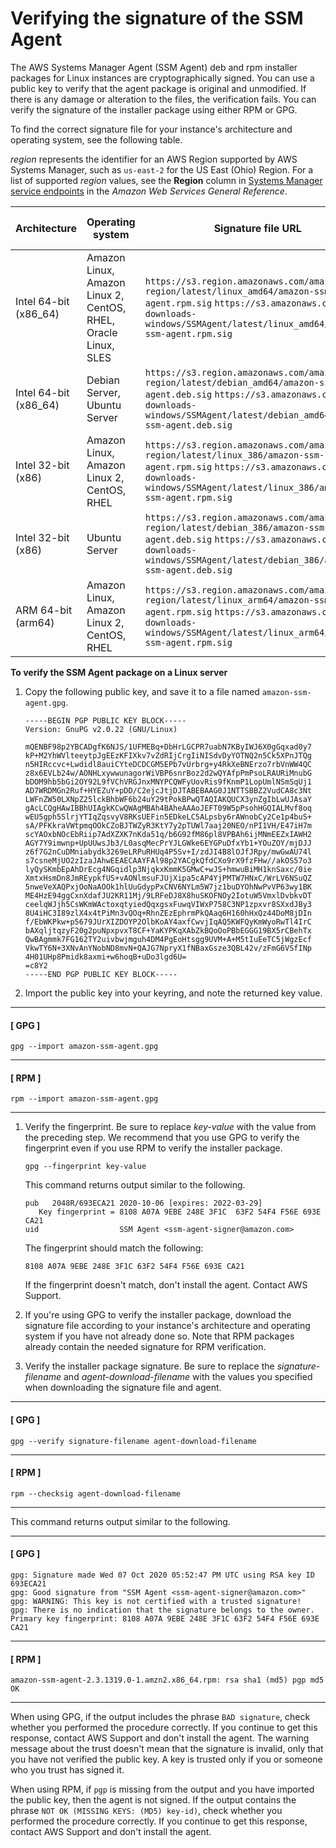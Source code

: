# Verifying the signature of the SSM Agent<a name="verify-agent-signature"></a>

The AWS Systems Manager Agent \(SSM Agent\) deb and rpm installer packages for Linux instances are cryptographically signed\. You can use a public key to verify that the agent package is original and unmodified\. If there is any damage or alteration to the files, the verification fails\. You can verify the signature of the installer package using either RPM or GPG\.

To find the correct signature file for your instance's architecture and operating system, see the following table\.

*region* represents the identifier for an AWS Region supported by AWS Systems Manager, such as `us-east-2` for the US East \(Ohio\) Region\. For a list of supported *region* values, see the **Region** column in [Systems Manager service endpoints](https://docs.aws.amazon.com/general/latest/gr/ssm.html#ssm_region) in the *Amazon Web Services General Reference*\.


| Architecture | Operating system | Signature file URL | Agent download file name | 
| --- | --- | --- | --- | 
| Intel 64\-bit \(x86\_64\) |  Amazon Linux, Amazon Linux 2, CentOS, RHEL, Oracle Linux, SLES  |  `https://s3.region.amazonaws.com/amazon-ssm-region/latest/linux_amd64/amazon-ssm-agent.rpm.sig` `https://s3.amazonaws.com/ec2-downloads-windows/SSMAgent/latest/linux_amd64/amazon-ssm-agent.rpm.sig`  |  `amazon-ssm-agent.rpm`  | 
| Intel 64\-bit \(x86\_64\) |  Debian Server, Ubuntu Server  |  `https://s3.region.amazonaws.com/amazon-ssm-region/latest/debian_amd64/amazon-ssm-agent.deb.sig` `https://s3.amazonaws.com/ec2-downloads-windows/SSMAgent/latest/debian_amd64/amazon-ssm-agent.deb.sig`  | amazon\-ssm\-agent\.deb | 
| Intel 32\-bit \(x86\) |  Amazon Linux, Amazon Linux 2, CentOS, RHEL  |  `https://s3.region.amazonaws.com/amazon-ssm-region/latest/linux_386/amazon-ssm-agent.rpm.sig` `https://s3.amazonaws.com/ec2-downloads-windows/SSMAgent/latest/linux_386/amazon-ssm-agent.rpm.sig`  |  `amazon-ssm-agent.rpm`  | 
| Intel 32\-bit \(x86\) |  Ubuntu Server  |  `https://s3.region.amazonaws.com/amazon-ssm-region/latest/debian_386/amazon-ssm-agent.deb.sig` `https://s3.amazonaws.com/ec2-downloads-windows/SSMAgent/latest/debian_386/amazon-ssm-agent.deb.sig`  |  `amazon-ssm-agent.deb`  | 
| ARM 64\-bit \(arm64\) |  Amazon Linux, Amazon Linux 2, CentOS, RHEL  |  `https://s3.region.amazonaws.com/amazon-ssm-region/latest/linux_arm64/amazon-ssm-agent.rpm.sig` `https://s3.amazonaws.com/ec2-downloads-windows/SSMAgent/latest/linux_arm64/amazon-ssm-agent.rpm.sig`  | amazon\-ssm\-agent\.rpm | 

**To verify the SSM Agent package on a Linux server**

1. Copy the following public key, and save it to a file named `amazon-ssm-agent.gpg`\.

   ```
   -----BEGIN PGP PUBLIC KEY BLOCK-----
   Version: GnuPG v2.0.22 (GNU/Linux)
   
   mQENBF98p2YBCADgfK6NJS/1UFMEBq+DbHrLGCPR7uabN7KByIWJ6X0gGqxad0y7
   kP+M2YhWVlteeytpJgEEzKFIXkv7vZdRIjCrgIiNISdvDyYOTNQ2n5Ck5XPnJTQg
   n5HIRccvc+Lwdidl8auiCYteDCDCGM5EPb7vUrbrg+y4RkXeBNErzo7rbVnWW4QC
   z8x6EVLb24w/AONHLxywwunagorWiVBP6snrBoz2d2wQYAfpPmPsoLRAURiMnubG
   bDOM9hb5bGi2OY92L9fVChVRGJnxMNYPCQWFyUovRis9fKnmP1LopUmlNSmSqUj1
   AD7WRDMGn2Ruf+HYEZuY+pDD/C2ejcJtjDJTABEBAAG0J1NTTSBBZ2VudCA8c3Nt
   LWFnZW50LXNpZ25lckBhbWF6b24uY29tPokBPwQTAQIAKQUCX3ynZgIbLwUJAsaY
   gAcLCQgHAwIBBhUIAgkKCwQWAgMBAh4BAheAAAoJEFT09W5pPsohHGQIALMvf8oq
   wEU5gph5SlrjYTIqZqsvyV8RKsUEFin5EDkeLC5ALpsby6rAWnobCy2Ce1p4buS+
   sA/PFKkraVWtpmqOOkCZoBJTWZyR3KtY7y2pTUWl7aaj20NEO/nPI1VH/E47iH7m
   scYAOxbNOcEbRiip7AdXZXK7nKda51q/b6G92fM86pl8VPBAh6ijMNmEEZxIAWH2
   AGY7Y9imwnp+UpUUwsJb3/L0asqMecPrYJLGWke6EYGPuDfxYb1+YOuZOY/mjDJJ
   z6f7G2nCuDMniabydk3269eLRPuRHUq4P5Sv+I/zdJI4B8lOJfJRpy/mwGwAU74l
   s7csneMjUO2zIzaJAhwEEAECAAYFAl98p2YACgkQfdCXo9rX9fzFHw//akOS57o3
   lyQySKmbEpAhDrEcg4NGqidlp3NjqkxKmmK5GMwC+wJS+hmwuBiMH1knSaxc/0ie
   XmtxHsmDn8JmREypkfUS+vAONlmsuFJUjXipa5cAP4YjPMTW7HNxC/WrLV6NSuQZ
   5nweVeXAQPxjOoNaAOOk1hlUuGdypPxCNV6NYLm5W7jz1buDYOhNwPvVP63wy1BK
   ME4HzE94ggCxnXdafJU2KR11Mj/9LRFeDJ8X8huSKOFNOy2IotuW5VmxlDvbkvDT
   ceelqWJjh5CsWKmWActoxqtyiedQqxgsxFuwqVIWxP758C3NP1zpxvr8SXxdJBy3
   8U4iHC3I89zlX4x4tPiMn3vQOq+RhnZEzEphrmPkQAaq6H160hHxQz44DoM8jDIn
   f/EbWKPkw+p5679JUrXIZDOYP2OlbKoAY4axfCwvjIqAQ5KWFQyKmWyoRwTl4IrC
   bAXqljtqzyF20g2puNpxpvxT8CF+YaKYPKqXAbZkBQoOoPBbEGGG19BX5rCBehTx
   QwBAgmmk7FG162TY2uivbwjmguh4DM4PgEoHtsgg9UVM+A+M5tIuEeTC5jWgzEcf
   VkwTY6N+3XNvAnYNobND8mvN+QAJG7NpryX1fNBaxGsze3QBL42v/zFmG6VSfINp
   4H01UHp8Pmidk8axmi+w6hoqB+uDo3lgd6U=
   =c8Y2
   -----END PGP PUBLIC KEY BLOCK-----
   ```

1. Import the public key into your keyring, and note the returned key value\.

------
#### [ GPG ]

   ```
   gpg --import amazon-ssm-agent.gpg
   ```

------
#### [ RPM ]

   ```
   rpm --import amazon-ssm-agent.gpg
   ```

------

1. Verify the fingerprint\. Be sure to replace *key\-value* with the value from the preceding step\. We recommend that you use GPG to verify the fingerprint even if you use RPM to verify the installer package\.

   ```
   gpg --fingerprint key-value
   ```

   This command returns output similar to the following\.

   ```
   pub   2048R/693ECA21 2020-10-06 [expires: 2022-03-29]
      Key fingerprint = 8108 A07A 9EBE 248E 3F1C  63F2 54F4 F56E 693E CA21
   uid                  SSM Agent <ssm-agent-signer@amazon.com>
   ```

   The fingerprint should match the following:

   `8108 A07A 9EBE 248E 3F1C 63F2 54F4 F56E 693E CA21`

   If the fingerprint doesn't match, don't install the agent\. Contact AWS Support\.

1. If you're using GPG to verify the installer package, download the signature file according to your instance's architecture and operating system if you have not already done so\. Note that RPM packages already contain the needed signature for RPM verification\.

1. Verify the installer package signature\. Be sure to replace the *signature\-filename* and *agent\-download\-filename* with the values you specified when downloading the signature file and agent\.

------
#### [ GPG ]

   ```
   gpg --verify signature-filename agent-download-filename
   ```

------
#### [ RPM ]

   ```
   rpm --checksig agent-download-filename
   ```

------

   This command returns output similar to the following\.

------
#### [ GPG ]

   ```
   gpg: Signature made Wed 07 Oct 2020 05:52:47 PM UTC using RSA key ID 693ECA21
   gpg: Good signature from "SSM Agent <ssm-agent-signer@amazon.com>"
   gpg: WARNING: This key is not certified with a trusted signature!
   gpg: There is no indication that the signature belongs to the owner.
   Primary key fingerprint: 8108 A07A 9EBE 248E 3F1C 63F2 54F4 F56E 693E CA21
   ```

------
#### [ RPM ]

   ```
   amazon-ssm-agent-2.3.1319.0-1.amzn2.x86_64.rpm: rsa sha1 (md5) pgp md5 OK
   ```

------

   When using GPG, if the output includes the phrase `BAD signature`, check whether you performed the procedure correctly\. If you continue to get this response, contact AWS Support and don't install the agent\. The warning message about the trust doesn't mean that the signature is invalid, only that you have not verified the public key\. A key is trusted only if you or someone who you trust has signed it\.

   When using RPM, if `pgp` is missing from the output and you have imported the public key, then the agent is not signed\. If the output contains the phrase `NOT OK (MISSING KEYS: (MD5) key-id)`, check whether you performed the procedure correctly\. If you continue to get this response, contact AWS Support and don't install the agent\.